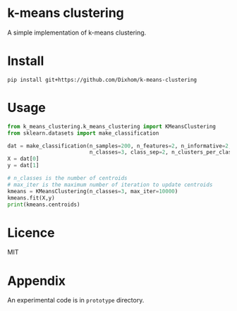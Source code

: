 # k-means clustering
A simple implementation of k-means clustering.

# Install
`pip install git+https://github.com/Dixhom/k-means-clustering`

# Usage
```python
from k_means_clustering.k_means_clustering import KMeansClustering
from sklearn.datasets import make_classification

dat = make_classification(n_samples=200, n_features=2, n_informative=2, n_redundant=0, n_repeated=0, 
                          n_classes=3, class_sep=2, n_clusters_per_class=1, random_state=0)
X = dat[0]
y = dat[1]

# n_classes is the number of centroids
# max_iter is the maximum number of iteration to update centroids
kmeans = KMeansClustering(n_classes=3, max_iter=10000)
kmeans.fit(X,y)
print(kmeans.centroids)
```

# Licence
MIT

# Appendix
An experimental code is in `prototype` directory.
